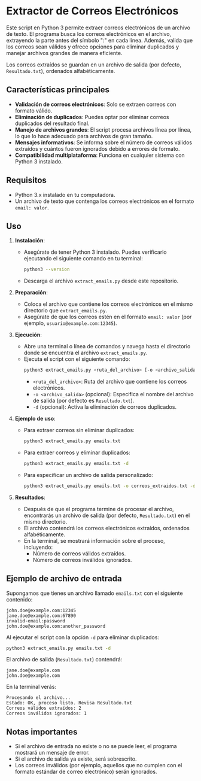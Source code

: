  

# Extractor de Correos Electrónicos

Este script en Python 3 permite extraer correos electrónicos de un archivo de texto. El programa busca los correos electrónicos en el archivo, extrayendo la parte antes del símbolo ":" en cada línea. Además, valida que los correos sean válidos y ofrece opciones para eliminar duplicados y manejar archivos grandes de manera eficiente.

Los correos extraídos se guardan en un archivo de salida (por defecto, `Resultado.txt`), ordenados alfabéticamente.

## Características principales

- **Validación de correos electrónicos**: Solo se extraen correos con formato válido.
- **Eliminación de duplicados**: Puedes optar por eliminar correos duplicados del resultado final.
- **Manejo de archivos grandes**: El script procesa archivos línea por línea, lo que lo hace adecuado para archivos de gran tamaño.
- **Mensajes informativos**: Se informa sobre el número de correos válidos extraídos y cuántos fueron ignorados debido a errores de formato.
- **Compatibilidad multiplataforma**: Funciona en cualquier sistema con Python 3 instalado.

## Requisitos

- Python 3.x instalado en tu computadora.
- Un archivo de texto que contenga los correos electrónicos en el formato `email: valor`.

## Uso

1. **Instalación**:
   - Asegúrate de tener Python 3 instalado. Puedes verificarlo ejecutando el siguiente comando en tu terminal:
     ```bash
     python3 --version
     ```
   - Descarga el archivo `extract_emails.py` desde este repositorio.

2. **Preparación**:
   - Coloca el archivo que contiene los correos electrónicos en el mismo directorio que `extract_emails.py`.
   - Asegúrate de que los correos estén en el formato `email: valor` (por ejemplo, `usuario@example.com:12345`).

3. **Ejecución**:
   - Abre una terminal o línea de comandos y navega hasta el directorio donde se encuentra el archivo `extract_emails.py`.
   - Ejecuta el script con el siguiente comando:
     ```bash
     python3 extract_emails.py <ruta_del_archivo> [-o <archivo_salida>] [-d]
     ```
     - `<ruta_del_archivo>`: Ruta del archivo que contiene los correos electrónicos.
     - `-o <archivo_salida>` (opcional): Especifica el nombre del archivo de salida (por defecto es `Resultado.txt`).
     - `-d` (opcional): Activa la eliminación de correos duplicados.

4. **Ejemplo de uso**:
   - Para extraer correos sin eliminar duplicados:
     ```bash
     python3 extract_emails.py emails.txt
     ```
   - Para extraer correos y eliminar duplicados:
     ```bash
     python3 extract_emails.py emails.txt -d
     ```
   - Para especificar un archivo de salida personalizado:
     ```bash
     python3 extract_emails.py emails.txt -o correos_extraidos.txt -d
     ```

5. **Resultados**:
   - Después de que el programa termine de procesar el archivo, encontrarás un archivo de salida (por defecto, `Resultado.txt`) en el mismo directorio.
   - El archivo contendrá los correos electrónicos extraídos, ordenados alfabéticamente.
   - En la terminal, se mostrará información sobre el proceso, incluyendo:
     - Número de correos válidos extraídos.
     - Número de correos inválidos ignorados.

## Ejemplo de archivo de entrada

Supongamos que tienes un archivo llamado `emails.txt` con el siguiente contenido:

```
john.doe@example.com:12345
jane.doe@example.com:67890
invalid-email:password
john.doe@example.com:another_password
```

Al ejecutar el script con la opción `-d` para eliminar duplicados:

```bash
python3 extract_emails.py emails.txt -d
```

El archivo de salida (`Resultado.txt`) contendrá:

```
jane.doe@example.com
john.doe@example.com
```

En la terminal verás:

```
Procesando el archivo...
Estado: OK, proceso listo. Revisa Resultado.txt
Correos válidos extraídos: 2
Correos inválidos ignorados: 1
```

## Notas importantes

- Si el archivo de entrada no existe o no se puede leer, el programa mostrará un mensaje de error.
- Si el archivo de salida ya existe, será sobrescrito.
- Los correos inválidos (por ejemplo, aquellos que no cumplen con el formato estándar de correo electrónico) serán ignorados.
 